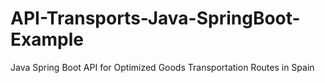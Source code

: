 # API-Transports-Java-SpringBoot-Example
Java Spring Boot API for Optimized Goods Transportation Routes in Spain
